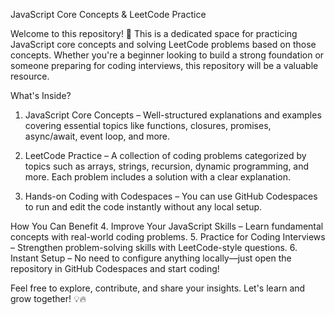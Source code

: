 JavaScript Core Concepts & LeetCode Practice

Welcome to this repository! 🚀 This is a dedicated space for practicing JavaScript core concepts and solving LeetCode problems based on those concepts. Whether you're a beginner looking to build a strong foundation or someone preparing for coding interviews, this repository will be a valuable resource.

What's Inside?

1. JavaScript Core Concepts – Well-structured explanations and examples covering essential topics like functions, closures, promises, async/await, event loop, and more.

2. LeetCode Practice – A collection of coding problems categorized by topics such as arrays, strings, recursion, dynamic programming, and more. Each problem includes a solution with a clear explanation.

3. Hands-on Coding with Codespaces – You can use GitHub Codespaces to run and edit the code instantly without any local setup.

How You Can Benefit
4. Improve Your JavaScript Skills – Learn fundamental concepts with real-world coding problems.
5. Practice for Coding Interviews – Strengthen problem-solving skills with LeetCode-style questions.
6. Instant Setup – No need to configure anything locally—just open the repository in GitHub Codespaces and start coding!

Feel free to explore, contribute, and share your insights. Let's learn and grow together! 💡🔥
